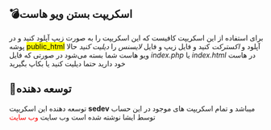 <h2>💣اسکریپت بستن ویو هاست</h2>
برای استفاده از این اسکریپت کافیست که این اسکریپت را به صورت زیپ آپلود کنید و در پوشه <mark>public_html</mark> آپلود و <i>اکسترکت</i> کنید و فایل زیپ و فایل <i>لایسنس</i>
را <i>دیلیت کنید</i> حالا ویو هاست شما بسته می‌شود در صورتی که فایل <i>index.php</i> یا <i>index.html</i> در هاست خود دارید حتما دیلیت کنید یا بکاپ بگیرید
<h2>💫توسعه دهنده‌</h2>
توسعه دهنده این اسکریپت <strong>sedev</strong> میباشد و تمام اسکریپت های موجود در این حساب توسط ایشا نوشته شده است وب سایت 
<a href="https://sedev.ir" style="text-decoration: none; color: red;">وب سایت</a>
